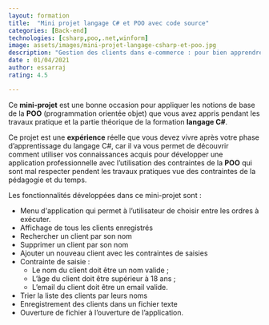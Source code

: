 ```yaml
---
layout: formation
title:  "Mini projet langage C# et POO avec code source"
categories: [Back-end]
technologies: [csharp,poo,.net,winform]
image: assets/images/mini-projet-langage-csharp-et-poo.jpg
description: "Gestion des clients dans e-commerce : pour bien apprendre la programmation orientée objet et ses techniques."
date : 01/04/2021
author: essarraj
rating: 4.5

---
```


Ce **mini-projet** est une bonne occasion pour appliquer les notions de base de la **POO** (programmation orientée objet) que vous avez appris pendant les travaux pratique et la partie théorique de la formation **langage C#**.

Ce projet est une **expérience** réelle que vous devez vivre après votre phase d’apprentissage du langage C#, car il va vous permet de découvrir comment utiliser vos connaissances acquis pour développer une application professionnelle avec l’utilisation des contraintes de la **POO** qui sont mal respecter pendent les travaux pratiques vue des contraintes de la pédagogie et du temps.

Les fonctionnalités développées dans ce mini-projet sont :

- Menu d'application qui permet à l’utilisateur de choisir entre les ordres à exécuter.
- Affichage de tous les clients enregistrés
- Rechercher un client par son nom
- Supprimer un client par son nom
- Ajouter un nouveau client avec les contraintes de saisies
- Contrainte de saisie :
  - Le nom du client doit être un nom valide ;
  - L’âge du client doit être supérieur à 18 ans ;
  - L’email du client doit être un email valide.
- Trier la liste des clients par leurs noms
- Enregistrement des clients dans un fichier texte
- Ouverture de fichier à l’ouverture de l’application.

